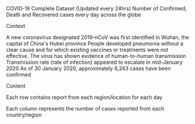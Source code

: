 COVID-19 
Complete Dataset (Updated every 24hrs)
Number of Confirmed, Death and Recovered cases every day across the globe

Context

A new coronavirus designated 2019-nCoV was first identified in Wuhan, the capital of China's Hubei province
People developed pneumonia without a clear cause and for which existing vaccines or treatments were not effective.
The virus has shown evidence of human-to-human transmission
Transmission rate (rate of infection) appeared to escalate in mid-January 2020
As of 30 January 2020, approximately 8,243 cases have been confirmed

Content

Each row contains report from each region/location for each day

Each column represents the number of cases reported from each country/region


